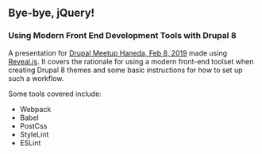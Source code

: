 ## Bye-bye, jQuery!

### Using Modern Front End Development Tools with Drupal 8

A presentation for [Drupal Meetup Haneda, Feb 8, 2019](https://drupal-meetup-haneda.connpass.com/event/115713/) made using [Reveal.js](https://revealjs.com/). It covers the rationale for using a modern front-end toolset when creating Drupal 8 themes and some basic instructions for how to set up such a workflow.

Some tools covered include:

- Webpack
- Babel
- PostCss
- StyleLint
- ESLint